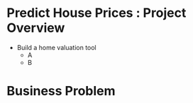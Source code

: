 # Predict House Prices : Project Overview
* Build a home valuation tool
   * A
   * B

# Business Problem


